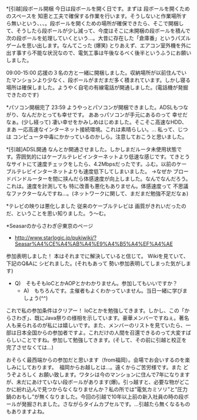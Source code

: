 *[引越]段ボール開梱
今日は段ボールを開く日です。まずは 段ボールを開くためのスペースを 知恵と工夫で確保する作業を行います。そうしないと作業場所すら無いという、、、。段ボールを開くための場所が確保できたら、そこで開梱して、そうしたら段ボールが少し減って、今度はそこに未開梱の段ボールを積んで 次の段ボールを処理していくという…。大昔に存在した「倉庫番」というパズルゲームを思い出します。なんてこった (爆笑)
とりあえず、エアコン室外機を外に出す事すら不能な状況なので、電気工事は午後なるべく後半というふうにお願いしました。

09:00-15:00 応援の３名の方と一緒に開梱しました。収納場所が以前住んでいたマンションより少なく、段ボールがまだまだ多く積まれています。しかし寝る場所は確保しました。ようやく自宅の有線電話が開通しました。(電話機が発掘できたのです)

*パソコン開梱完了
23:59 ようやっとパソコンが開梱できました。ADSLもつながり、なんだかとっても幸せです。
ああっパソコンが手元にあるのって 幸せだなぁ。(少し経って) 凄い幸せをかみしめはじめました。そこそこ高速なHDD、まあ 一応高速なインターネット接続環境。これは素晴らしい。… 私って、じつは コンピュータ中毒にかかっているのかしら。注意しておこうと思いました。

*[引越]ADSL開通
なんとか開通させました。しかしまだルータ未使用状態です。雰囲気的にはケーブルテレビインターネットより低速な感じです。てきとうなサイトにて速度チェックをしたら、4.2Mbpsだったです。ふむ。以前のケーブルテレビインターネットよりも速度低下してしまいました。
→なぜか ブロードバンドルーターを間に挟んだら体感速度が向上しました。なんでなんだろう。これは。速度を計測しても 特に改善も悪化もありません。体感速度って 不思議なファクターなんですね…。(ネットワークに関して、まだまだ勉強不足だなぁ)

*テレビの映りは悪化しました
従来のケーブルテレビは 画質がきれいだったのだ、ということを思い知りました。う～む。

*Seasarのからさわぎ＠東京のページ

* http://www.starlogic.jp/pukiwiki/?Seasar%A4%CE%A4%AB%A4%E9%A4%B5%A4%EF%A4%AE

参加表明しました！ 本はそれまでに解決していると信じて。
Wikiを見ていて、下記のQ&Aに シビれました。(それもあって 勢い参加表明してしまった気がします)

* Q)　そもそもIoCとかAOPとかわかりません。参加してもいいですか？
  *  A)　もちろんです。主催者もよくわかっていません。当日一緒に学びましょう(^^)

これで私の参加条件はクリアー！ IoCとかを勉強してきます。しかし、この「からさわぎ」、既にJava祭りの様相を示しています。豪華メンバーですねぇ。著名人も来られるのが私には嬉しいです。また、メンバーのリストを見ていたら、一部は日本全国からの参加者ですよ。これだけの人間を召還できるのって大変すばらしいことですね。参加して勉強してきます。(そして、その前に引越と校正を完了させなくては…)

おそらく最西端からの参加だと思います（from福岡）。会場でお会いするのを楽しみにしております。　福岡からお越しとは…。遠くからご苦労様です。また どうぞよろしく お願い致します。ワタシは今のマンションに住んで7年になりますが、未だにあけていない段ボールがあります(爆)。引っ越すと、必要な物がどこかに紛れ込んで見つからなくなりませんか？私の所では”電気カミソリ”と”圧力鍋のおもし”が無くなりました。今回の引越で10年以上前の新入社員の時の段ボールが発掘されました。さながらタイムカプセルです。…引越たら無くなるものもありますよね。
